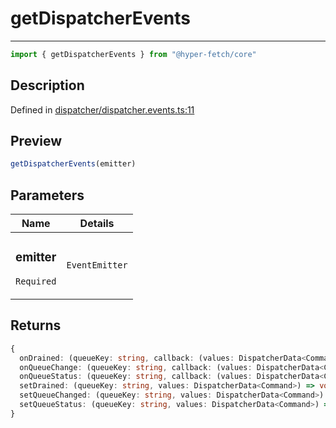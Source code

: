 

# getDispatcherEvents

<div class="api-docs__separator">

---

</div><div class="api-docs__import">

```ts
import { getDispatcherEvents } from "@hyper-fetch/core"
```

</div><div class="api-docs__section">

## Description

</div><div class="api-docs__description"><span class="api-docs__do-not-parse">



</span></div><p class="api-docs__definition">

Defined in [dispatcher/dispatcher.events.ts:11](https://github.com/BetterTyped/hyper-fetch/blob/3fe127e9/packages/core/src/dispatcher/dispatcher.events.ts#L11)

</p><div class="api-docs__section">

## Preview

</div><div class="api-docs__preview fn">

```ts
getDispatcherEvents(emitter)
```

</div><div class="api-docs__section">

## Parameters

</div><div class="api-docs__parameters"><table><thead><tr><th>Name</th><th>Details</th></tr></thead><tbody><tr param-data="emitter"><td class="api-docs__param-name required">

### emitter 

`Required`

</td><td class="api-docs__param-type">

`EventEmitter`

</td></tr></tbody></table></div><div class="api-docs__section">

## Returns

</div><div class="api-docs__returns">

```ts
{
  onDrained: (queueKey: string, callback: (values: DispatcherData<Command>) => void) => VoidFunction;
  onQueueChange: (queueKey: string, callback: (values: DispatcherData<Command>) => void) => VoidFunction;
  onQueueStatus: (queueKey: string, callback: (values: DispatcherData<Command>) => void) => VoidFunction;
  setDrained: (queueKey: string, values: DispatcherData<Command>) => void;
  setQueueChanged: (queueKey: string, values: DispatcherData<Command>) => void;
  setQueueStatus: (queueKey: string, values: DispatcherData<Command>) => void;
}
```

</div>